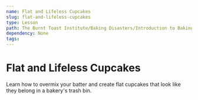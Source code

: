```yaml
---
name: Flat and Lifeless Cupcakes
slug: flat-and-lifeless-cupcakes
type: Lesson
path: The Burnt Toast Institute/Baking Disasters/Introduction to Baking Disasters/Cakes and Cupcakes/Flat and Lifeless Cupcakes
dependency: None
tags:
---
```


# Flat and Lifeless Cupcakes

Learn how to overmix your batter and create flat cupcakes that look like they belong in a bakery's trash bin.
